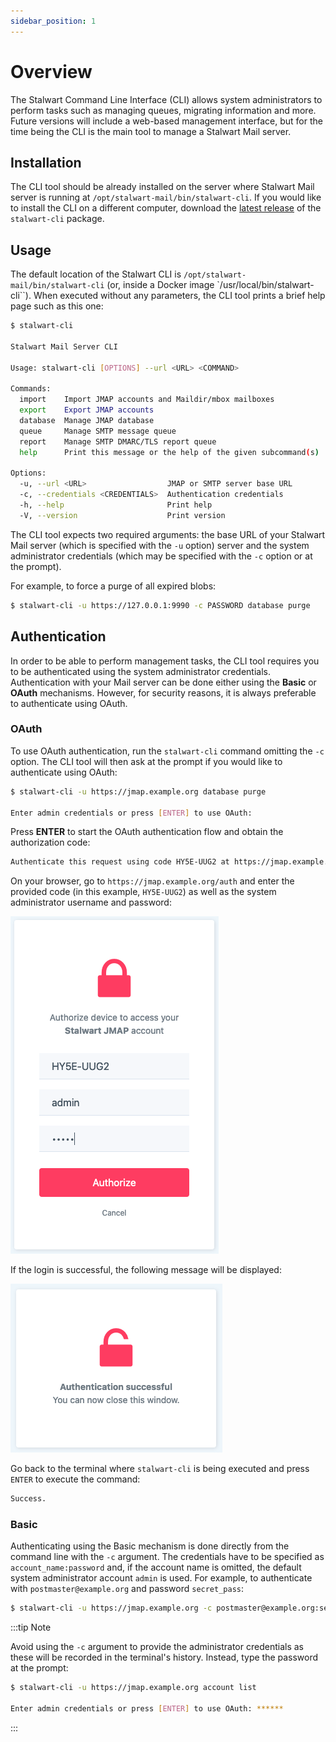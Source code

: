 ```yaml
---
sidebar_position: 1
---
```


# Overview

The Stalwart Command Line Interface (CLI) allows system administrators to perform tasks such as managing queues, migrating information and more. 
Future versions will include a web-based management interface, but for the time being the CLI is the main tool to manage a Stalwart Mail server.

## Installation

The CLI tool should be already installed on the server where Stalwart Mail server is running at `/opt/stalwart-mail/bin/stalwart-cli`. 
If you would like to install the CLI on a different computer, download the [latest release](https://github.com/stalwartlabs/mail-server/releases/latest/) of the `stalwart-cli` package.

## Usage

The default location of the Stalwart CLI is `/opt/stalwart-mail/bin/stalwart-cli` (or, inside a Docker image `/usr/local/bin/stalwart-cli``). When executed without any parameters, the CLI tool prints a brief help page such as this one:

```bash
$ stalwart-cli

Stalwart Mail Server CLI

Usage: stalwart-cli [OPTIONS] --url <URL> <COMMAND>

Commands:
  import    Import JMAP accounts and Maildir/mbox mailboxes
  export    Export JMAP accounts
  database  Manage JMAP database
  queue     Manage SMTP message queue
  report    Manage SMTP DMARC/TLS report queue
  help      Print this message or the help of the given subcommand(s)

Options:
  -u, --url <URL>                  JMAP or SMTP server base URL
  -c, --credentials <CREDENTIALS>  Authentication credentials
  -h, --help                       Print help
  -V, --version                    Print version
```

The CLI tool expects two required arguments: the base URL of your Stalwart Mail server (which is specified with the ``-u`` option) server and the system administrator credentials (which may be specified with the ``-c`` option or at the prompt).

For example, to force a purge of all expired blobs:

```bash
$ stalwart-cli -u https://127.0.0.1:9990 -c PASSWORD database purge
```

## Authentication

In order to be able to perform management tasks, the CLI tool requires you to be authenticated using the system administrator credentials. Authentication with your Mail server can be done either
using the **Basic** or **OAuth** mechanisms. However, for security reasons, it is always preferable to authenticate using OAuth. 

### OAuth

To use OAuth authentication, run the ``stalwart-cli`` command omitting the ``-c`` option. The CLI tool
will then ask at the prompt if you would like to authenticate using OAuth:

```bash
$ stalwart-cli -u https://jmap.example.org database purge

Enter admin credentials or press [ENTER] to use OAuth: 
```

Press __ENTER__ to start the OAuth authentication flow and obtain the authorization code:

```bash
Authenticate this request using code HY5E-UUG2 at https://jmap.example.org/auth. Please ENTER when done.
```

On your browser, go to ``https://jmap.example.org/auth`` and enter the provided code (in this example,
``HY5E-UUG2``) as well as the system administrator username and password:

![OAuth Login](./img/oauth_login.png)

If the login is successful, the following message will be displayed:

![OAuth Login](./img/oauth_success.png)

Go back to the terminal where ``stalwart-cli`` is being executed and press ``ENTER`` to execute
the command:

```bash
Success.
```

### Basic

Authenticating using the Basic mechanism is done directly from the command line with the ``-c`` argument.
The credentials have to be specified as ``account_name:password`` and, if the account name is omitted, the 
default system administrator account ``admin`` is used.
For example, to authenticate with ``postmaster@example.org`` and password ``secret_pass``:

```bash
$ stalwart-cli -u https://jmap.example.org -c postmaster@example.org:secret_pass account list
```

:::tip Note

Avoid using the ``-c`` argument to provide the administrator credentials as these
will be recorded in the terminal's history. Instead, type the password at the prompt:

```bash
$ stalwart-cli -u https://jmap.example.org account list

Enter admin credentials or press [ENTER] to use OAuth: ******
```

:::
